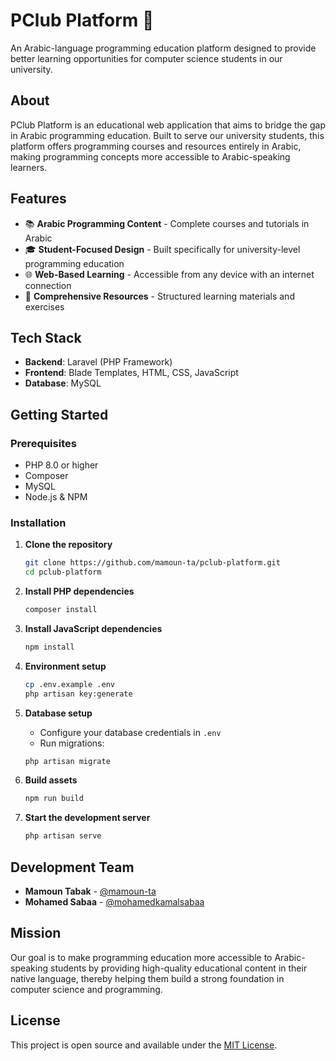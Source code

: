 # PClub Platform 🚀

An Arabic-language programming education platform designed to provide better learning opportunities for computer science students in our university.

## About

PClub Platform is an educational web application that aims to bridge the gap in Arabic programming education. Built to serve our university students, this platform offers programming courses and resources entirely in Arabic, making programming concepts more accessible to Arabic-speaking learners.

## Features

- 📚 **Arabic Programming Content** - Complete courses and tutorials in Arabic
- 🎓 **Student-Focused Design** - Built specifically for university-level programming education  
- 🌐 **Web-Based Learning** - Accessible from any device with an internet connection
- 📖 **Comprehensive Resources** - Structured learning materials and exercises

## Tech Stack

- **Backend**: Laravel (PHP Framework)
- **Frontend**: Blade Templates, HTML, CSS, JavaScript
- **Database**: MySQL

## Getting Started

### Prerequisites

- PHP 8.0 or higher
- Composer
- MySQL
- Node.js & NPM

### Installation

1. **Clone the repository**
   ```bash
   git clone https://github.com/mamoun-ta/pclub-platform.git
   cd pclub-platform
   ```

2. **Install PHP dependencies**
   ```bash
   composer install
   ```

3. **Install JavaScript dependencies**
   ```bash
   npm install
   ```

4. **Environment setup**
   ```bash
   cp .env.example .env
   php artisan key:generate
   ```

5. **Database setup**
   - Configure your database credentials in `.env`
   - Run migrations:
   ```bash
   php artisan migrate
   ```

6. **Build assets**
   ```bash
   npm run build
   ```

7. **Start the development server**
   ```bash
   php artisan serve
   ```



## Development Team

- **Mamoun Tabak** - [@mamoun-ta](https://github.com/mamoun-ta)
- **Mohamed Sabaa** - [@mohamedkamalsabaa](https://github.com/mohamedkamalsabaa)

## Mission

Our goal is to make programming education more accessible to Arabic-speaking students by providing high-quality educational content in their native language, thereby helping them build a strong foundation in computer science and programming.

## License

This project is open source and available under the [MIT License](LICENSE).
